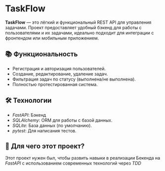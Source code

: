 # TaskFlow

**TaskFlow** — это лёгкий и функциональный REST API для управления задачами. Проект предоставляет удобный бэкенд для работы с пользователями и их задачами, идеально подходит для интеграции с фронтендом или мобильным приложением.

## 📚 Функциональность

- Регистрация и авторизация пользователей.
- Создание, редактирование, удаление задач.
- Фильтрация задач по статусу (выполнена/не выполнена).
- Полностью протестированная система.

## 🛠️ Технологии
- *FastAPI*: Бэкенд
- *SQLAlchemy*: ORM для работы с базой данных.
- *SQLite*: База данных (по умолчанию).
- *pytest*: Для написания тестов.

## 🎯 Для чего этот проект?
Этот проект нужен был, чтобы развить навыки в реализации Бекенда на *FastAPI* с использованием современных технологий через *TDD*
